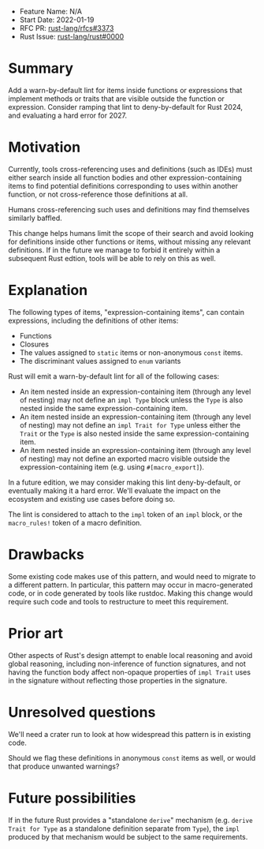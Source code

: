 - Feature Name: N/A
- Start Date: 2022-01-19
- RFC PR: [rust-lang/rfcs#3373](https://github.com/rust-lang/rfcs/pull/3373)
- Rust Issue: [rust-lang/rust#0000](https://github.com/rust-lang/rust/issues/0000)

# Summary
[summary]: #summary

Add a warn-by-default lint for items inside functions or expressions that
implement methods or traits that are visible outside the function or
expression. Consider ramping that lint to deny-by-default for Rust 2024, and
evaluating a hard error for 2027.

# Motivation
[motivation]: #motivation

Currently, tools cross-referencing uses and definitions (such as IDEs) must
either search inside all function bodies and other expression-containing items
to find potential definitions corresponding to uses within another function, or
not cross-reference those definitions at all.

Humans cross-referencing such uses and definitions may find themselves
similarly baffled.

This change helps humans limit the scope of their search and avoid looking for
definitions inside other functions or items, without missing any relevant
definitions. If in the future we manage to forbid it entirely within a
subsequent Rust edtion, tools will be able to rely on this as well.

# Explanation
[explanation]: #explanation

The following types of items, "expression-containing items", can contain
expressions, including the definitions of other items:
- Functions
- Closures
- The values assigned to `static` items or non-anonymous `const` items.
- The discriminant values assigned to `enum` variants

Rust will emit a warn-by-default lint for all of the following cases:
- An item nested inside an expression-containing item (through any level of
  nesting) may not define an `impl Type` block unless the `Type` is also nested
  inside the same expression-containing item.
- An item nested inside an expression-containing item (through any level of
  nesting) may not define an `impl Trait for Type` unless either the `Trait` or
  the `Type` is also nested inside the same expression-containing item.
- An item nested inside an expression-containing item (through any level of
  nesting) may not define an exported macro visible outside the
  expression-containing item (e.g. using `#[macro_export]`).

In a future edition, we may consider making this lint deny-by-default, or
eventually making it a hard error. We'll evaluate the impact on the ecosystem
and existing use cases before doing so.

The lint is considered to attach to the `impl` token of an `impl` block, or the
`macro_rules!` token of a macro definition.

# Drawbacks
[drawbacks]: #drawbacks

Some existing code makes use of this pattern, and would need to migrate to a
different pattern. In particular, this pattern may occur in macro-generated
code, or in code generated by tools like rustdoc. Making this change would
require such code and tools to restructure to meet this requirement.

# Prior art
[prior-art]: #prior-art

Other aspects of Rust's design attempt to enable local reasoning and avoid
global reasoning, including non-inference of function signatures, and not
having the function body affect non-opaque properties of `impl Trait` uses in
the signature without reflecting those properties in the signature.

# Unresolved questions
[unresolved-questions]: #unresolved-questions

We'll need a crater run to look at how widespread this pattern is in existing
code.

Should we flag these definitions in anonymous `const` items as well, or would
that produce unwanted warnings?

# Future possibilities
[future-possibilities]: #future-possibilities

If in the future Rust provides a "standalone `derive`" mechanism (e.g. `derive
Trait for Type` as a standalone definition separate from `Type`), the `impl`
produced by that mechanism would be subject to the same requirements.
